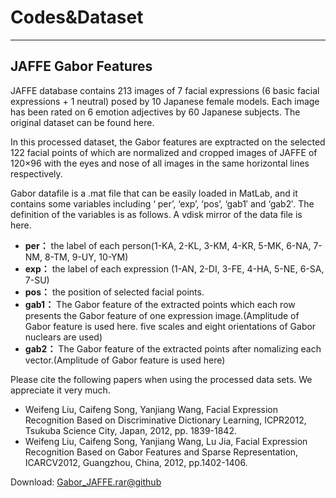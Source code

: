 # **Codes&Dataset**  

---
## JAFFE Gabor Features  

JAFFE database contains 213 images of 7 facial expressions (6 basic facial expressions + 1 neutral) posed by 10 Japanese female models. Each image has been rated on 6 emotion adjectives by 60 Japanese subjects. The original dataset can be found here.  

In this processed dataset, the Gabor features are exptracted on the selected 122 facial points of which are normalized and cropped images of JAFFE of 120×96 with the eyes and nose of all images in the same horizontal lines respectively.  

Gabor datafile is a .mat file that can be easily loaded in MatLab, and it contains some variables including ‘ per’, ‘exp’, ‘pos’, ‘gab1′ and ‘gab2′. The definition of the variables is as follows. A vdisk mirror of the data file is here.  

* **per：** the label of each person(1-KA, 2-KL, 3-KM, 4-KR, 5-MK, 6-NA, 7-NM, 8-TM, 9-UY, 10-YM)  
* **exp：** the label of each expression (1-AN, 2-DI, 3-FE, 4-HA, 5-NE, 6-SA, 7-SU)  
* **pos：** the position of selected facial points.  
* **gab1：** The Gabor feature of the extracted points which each row presents the Gabor feature of one expression image.(Amplitude of Gabor feature is used here. five scales and eight orientations of Gabor nuclears are used)
* **gab2：** The Gabor feature of the extracted points after nomalizing each vector.(Amplitude of Gabor feature is used here)  


Please cite the following papers when using the processed data sets. We appreciate it very much.  

* Weifeng Liu, Caifeng Song, Yanjiang Wang, Facial Expression Recognition Based on Discriminative Dictionary Learning, ICPR2012, Tsukuba Science City, Japan, 2012, pp. 1839-1842.  
* Weifeng Liu, Caifeng Song, Yanjiang Wang, Lu Jia, Facial Expression Recognition Based on Gabor Features and Sparse Representation, ICARCV2012, Guangzhou, China, 2012, pp.1402-1406.  


Download: [Gabor_JAFFE.rar@github](/Gabor_JAFFE.rar)
